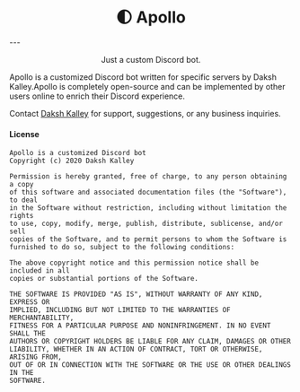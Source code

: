 <h1 align="center">🌓 Apollo </h1>
---
<p align="center">Just a custom Discord bot.</p>

Apollo is a customized Discord bot written for specific servers by Daksh Kalley.Apollo is completely open-source and can be implemented by other users online to enrich their Discord experience.

Contact [Daksh Kalley](mailto:dakshk117@gmail.com) for support, suggestions, or any business inquiries.

#### License
```
Apollo is a customized Discord bot
Copyright (c) 2020 Daksh Kalley

Permission is hereby granted, free of charge, to any person obtaining a copy
of this software and associated documentation files (the "Software"), to deal
in the Software without restriction, including without limitation the rights
to use, copy, modify, merge, publish, distribute, sublicense, and/or sell
copies of the Software, and to permit persons to whom the Software is
furnished to do so, subject to the following conditions:

The above copyright notice and this permission notice shall be included in all
copies or substantial portions of the Software.

THE SOFTWARE IS PROVIDED "AS IS", WITHOUT WARRANTY OF ANY KIND, EXPRESS OR
IMPLIED, INCLUDING BUT NOT LIMITED TO THE WARRANTIES OF MERCHANTABILITY,
FITNESS FOR A PARTICULAR PURPOSE AND NONINFRINGEMENT. IN NO EVENT SHALL THE
AUTHORS OR COPYRIGHT HOLDERS BE LIABLE FOR ANY CLAIM, DAMAGES OR OTHER
LIABILITY, WHETHER IN AN ACTION OF CONTRACT, TORT OR OTHERWISE, ARISING FROM,
OUT OF OR IN CONNECTION WITH THE SOFTWARE OR THE USE OR OTHER DEALINGS IN THE
SOFTWARE.

```
